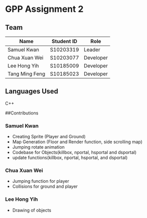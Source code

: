 # GPP Assignment 2

## Team
|Name|Student ID|Role|
|----------|----------|----------|
|Samuel Kwan|S10203319|Leader|
|Chua Xuan Wei|S10203077|Developer|
|Lee Hong Yih|S10185009|Developer|
|Tang Ming Feng|S10185023|Developer|

## Languages Used
C++

##Contributions
### Samuel Kwan
* Creating Sprite (Player and Ground)
* Map Generation (Floor and Render function, side scrolling map)
* Jumping rotate animation
* Codebase for Objects(killbox, nportal, hsportal and dsportal)
* update functions(killbox, nportal, hsportal, and dsportal)

### Chua Xuan Wei
* Jumping function for player
* Collisions for ground and player

### Lee Hong Yih
* Drawing of objects